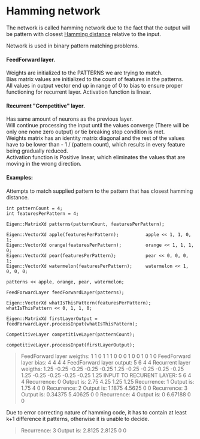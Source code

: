 # Hamming network

The network is called hamming network due to the fact that the output will be pattern with closest [Hamming distance](https://en.wikipedia.org/wiki/Hamming_distance) relative to the input.

Network is used in binary pattern matching problems.

#### FeedForward layer.

Weights are initialized to the PATTERNS we are trying to match.\
Bias matrix values are initialized to the count of features in the patterns.\
All values in output vector end up in range of 0 to bias to ensure proper functioning for recurrent layer.
Activation function is linear.

#### Recurrent "Competitive" layer.

Has same amount of neurons as the previous layer.\
Will continue processing the input until the values converge (There will be only one none zero output) or tie breaking stop condition is met.\
Weights matrix has an identity matrix diagonal and the rest of the values have to be lower than - 1 / (pattern count), which results in every feature being gradually reduced.\
Activation function is Positive linear, which eliminates the values that are moving in the wrong direction.


#### Examples:

Attempts to match supplied pattern to the pattern that has closest hamming distance.

    int patternCount = 4;
    int featuresPerPattern = 4;

    Eigen::MatrixXd patterns(patternCount, featuresPerPattern);

    Eigen::VectorXd apple(featuresPerPattern);          apple << 1, 1, 0, 1;
    Eigen::VectorXd orange(featuresPerPattern);         orange << 1, 1, 1, 0;
    Eigen::VectorXd pear(featuresPerPattern);           pear << 0, 0, 0, 1;
    Eigen::VectorXd watermelon(featuresPerPattern);     watermelon << 1, 0, 0, 0;

    patterns << apple, orange, pear, watermelon;

    FeedForwardLayer feedForwardLayer(patterns);

    Eigen::VectorXd whatIsThisPattern(featuresPerPattern);
    whatIsThisPattern << 0, 1, 1, 0;

    Eigen::MatrixXd firstLayerOutput = feedForwardLayer.processInput(whatIsThisPattern);

    CompetitiveLayer competitiveLayer(patternCount);

    competitiveLayer.processInput(firstLayerOutput);
    
> FeedForward layer weigths:
   1 1 0 1
  1 1 0 0
  0 1 0 0
  1 0 1 0
  FeedForward layer bias:
   4
  4
  4
  4
  FeedForward layer output:
   5
  6
  4
  4
  Recurrent layer weigths:
    1.25 -0.25 -0.25 -0.25
  -0.25  1.25 -0.25 -0.25
  -0.25 -0.25  1.25 -0.25
  -0.25 -0.25 -0.25  1.25
  INPUT TO RECURENT LAYER:
  5
  6
  4
  4
  Recurrence: 0 Output is:
  2.75
  4.25
  1.25
  1.25
  Recurrence: 1 Output is:
  1.75
     4
     0
     0
  Recurrence: 2 Output is:
  1.1875
  4.5625
       0
       0
  Recurrence: 3 Output is:
  0.34375
  5.40625
        0
        0
  Recurrence: 4 Output is:
        0
  6.67188
        0
        0

Due to error correcting nature of hamming code, it has to contain at least k+1 difference it patterns, otherwise it is unable to decide.

> Recurrence: 3 Output is:
  2.8125
  2.8125
       0
       0